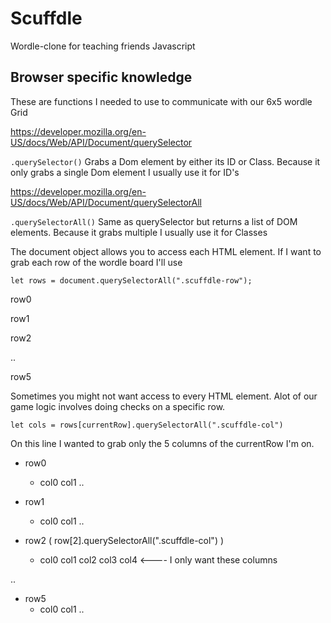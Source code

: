 # Scuffdle

Wordle-clone for teaching friends Javascript

## Browser specific knowledge
These are functions I needed to use to communicate with our 6x5 wordle Grid

https://developer.mozilla.org/en-US/docs/Web/API/Document/querySelector

 `.querySelector()`
 Grabs a Dom element by either its ID or Class. Because it only grabs a single Dom element I usually use it for ID's

 https://developer.mozilla.org/en-US/docs/Web/API/Document/querySelectorAll
 
 `.querySelectorAll()`
 Same as querySelector but returns a list of DOM elements. Because it grabs multiple I usually use it for Classes


The document object allows you to access each HTML element. If I want to grab each row of the wordle board I'll use

`let rows = document.querySelectorAll(".scuffdle-row");`

row0

row1

row2

..

row5

Sometimes you might not want access to every HTML element. Alot of our game logic involves doing checks on a specific row.

`let cols = rows[currentRow].querySelectorAll(".scuffdle-col")`

On this line I wanted to grab only the 5 columns of the currentRow I'm on.

- row0
    - col0 col1 ..
- row1
    - col0 col1 ..

- row2 (  row[2].querySelectorAll(".scuffdle-col")  )
    - col0 col1 col2 col3 col4 <---- I only want these columns

..

- row5
    - col0 col1 ..
